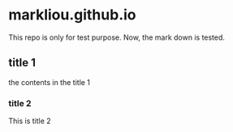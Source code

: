 # markliou.github.io
This repo is only for test purpose. Now, the mark down is tested.
## title 1
the contents in the title 1
### title 2
This is title 2
